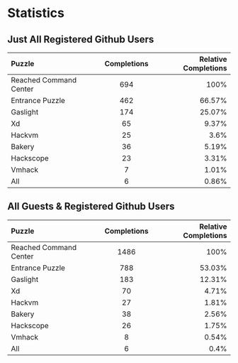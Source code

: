 # Statistics

## Just All Registered Github Users

|Puzzle|Completions|Relative Completions|
|:--|:--:|--:|
|Reached Command Center|694|100%|
|Entrance Puzzle|462|66.57%|
|Gaslight|174|25.07%|
|Xd|65|9.37%|
|Hackvm|25|3.6%|
|Bakery|36|5.19%|
|Hackscope|23|3.31%|
|Vmhack|7|1.01%|
|All|6|0.86%|

## All Guests & Registered Github Users

|Puzzle|Completions|Relative Completions|
|:--|:--:|--:|
|Reached Command Center|1486|100%|
|Entrance Puzzle|788|53.03%|
|Gaslight|183|12.31%|
|Xd|70|4.71%|
|Hackvm|27|1.81%|
|Bakery|38|2.56%|
|Hackscope|26|1.75%|
|Vmhack|8|0.54%|
|All|6|0.4%|